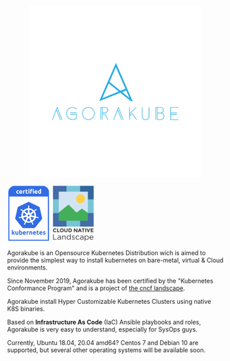<p align="center"> <img src="./images/logo_agorakube.png" width="400" alt="Agorakube" title="Agorakube" />
</p>
<p>
<img src="https://raw.githubusercontent.com/cncf/artwork/master/projects/kubernetes/certified-kubernetes/versionless/color/certified-kubernetes-color.svg?sanitize=true" 
width="100" alt="k8s-conformance-v1.16" title="https://github.com/cncf/k8s-conformance/tree/master/v1.16/agorakube"/> <img 
src="https://raw.githubusercontent.com/cncf/artwork/master/other/cncf-landscape/stacked/color/cncf-landscape-stacked-color.svg?sanitize=true" width="100" 
alt="Agorakube is a cncf landscap project" title="Agorakube is a cncf landscap project"/> </p>

Agorakube is an Opensource Kubernetes Distribution wich is aimed to provide the simplest way to install kubernetes on bare-metal, virtual & Cloud environments. 

Since November 2019, Agorakube has been certified by the "Kubernetes Conformance Program" and is a project of [the cncf landscape](https://landscape.cncf.io/selected=agora-kube).

Agorakube install Hyper Customizable Kubernetes Clusters using native K8S binaries.

Based on __Infrastructure As Code__ (IaC) Ansible playbooks and roles, Agorakube is very easy to understand, especially for SysOps guys.

Currently, Ubuntu 18.04, 20.04 amd64? Centos 7 and Debian 10 are supported, but several other operating systems will be available soon.
